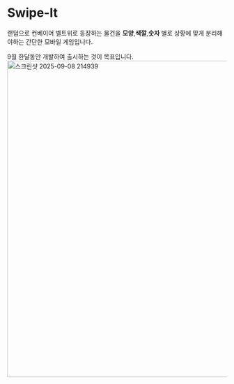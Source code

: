 # Swipe-It

랜덤으로 컨베이어 벨트위로 등장하는 물건을 **모양**,**색깔**,**숫자** 별로
상황에 맞게 분리해야하는 간단한 모바일 게임입니다.

9월 한달동안 개발하여 출시하는 것이 목표입니다.
<img width="570" height="725" alt="스크린샷 2025-09-08 214939" src="https://github.com/user-attachments/assets/8eb12132-d00c-4a1e-8d55-cfc16734cac8" />

